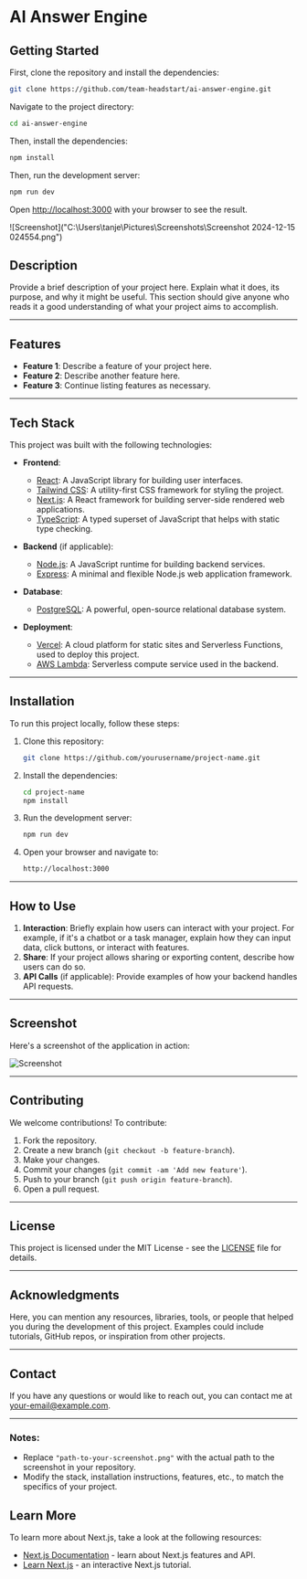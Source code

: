 # AI Answer Engine

## Getting Started

First, clone the repository and install the dependencies:
```bash
git clone https://github.com/team-headstart/ai-answer-engine.git
```

Navigate to the project directory:
```bash
cd ai-answer-engine
```

Then, install the dependencies:

```bash
npm install
```

Then, run the development server:
```bash
npm run dev
```

Open [http://localhost:3000](http://localhost:3000) with your browser to see the result.




![Screenshot]("C:\Users\tanje\Pictures\Screenshots\Screenshot 2024-12-15 024554.png")

## Description

Provide a brief description of your project here. Explain what it does, its purpose, and why it might be useful. This section should give anyone who reads it a good understanding of what your project aims to accomplish.

---

## Features

- **Feature 1**: Describe a feature of your project here.
- **Feature 2**: Describe another feature here.
- **Feature 3**: Continue listing features as necessary.

---

## Tech Stack

This project was built with the following technologies:

- **Frontend**:
  - [React](https://reactjs.org/): A JavaScript library for building user interfaces.
  - [Tailwind CSS](https://tailwindcss.com/): A utility-first CSS framework for styling the project.
  - [Next.js](https://nextjs.org/): A React framework for building server-side rendered web applications.
  - [TypeScript](https://www.typescriptlang.org/): A typed superset of JavaScript that helps with static type checking.
  
- **Backend** (if applicable):
  - [Node.js](https://nodejs.org/): A JavaScript runtime for building backend services.
  - [Express](https://expressjs.com/): A minimal and flexible Node.js web application framework.

- **Database**:
  - [PostgreSQL](https://www.postgresql.org/): A powerful, open-source relational database system.
  
- **Deployment**:
  - [Vercel](https://vercel.com/): A cloud platform for static sites and Serverless Functions, used to deploy this project.
  - [AWS Lambda](https://aws.amazon.com/lambda/): Serverless compute service used in the backend.

---

## Installation

To run this project locally, follow these steps:

1. Clone this repository:
   ```bash
   git clone https://github.com/yourusername/project-name.git
   ```

2. Install the dependencies:
   ```bash
   cd project-name
   npm install
   ```

3. Run the development server:
   ```bash
   npm run dev
   ```

4. Open your browser and navigate to:
   ```bash
   http://localhost:3000
   ```

---

## How to Use

1. **Interaction**: Briefly explain how users can interact with your project. For example, if it's a chatbot or a task manager, explain how they can input data, click buttons, or interact with features.
2. **Share**: If your project allows sharing or exporting content, describe how users can do so.
3. **API Calls** (if applicable): Provide examples of how your backend handles API requests.

---

## Screenshot

Here's a screenshot of the application in action:

![Screenshot](path-to-your-screenshot.png)

---

## Contributing

We welcome contributions! To contribute:

1. Fork the repository.
2. Create a new branch (`git checkout -b feature-branch`).
3. Make your changes.
4. Commit your changes (`git commit -am 'Add new feature'`).
5. Push to your branch (`git push origin feature-branch`).
6. Open a pull request.

---

## License

This project is licensed under the MIT License - see the [LICENSE](LICENSE) file for details.

---

## Acknowledgments

Here, you can mention any resources, libraries, tools, or people that helped you during the development of this project. Examples could include tutorials, GitHub repos, or inspiration from other projects.

---

## Contact

If you have any questions or would like to reach out, you can contact me at [your-email@example.com](mailto:your-email@example.com).

---

### Notes:
- Replace `"path-to-your-screenshot.png"` with the actual path to the screenshot in your repository.
- Modify the stack, installation instructions, features, etc., to match the specifics of your project.



## Learn More

To learn more about Next.js, take a look at the following resources:

- [Next.js Documentation](https://nextjs.org/docs) - learn about Next.js features and API.
- [Learn Next.js](https://nextjs.org/learn) - an interactive Next.js tutorial.
